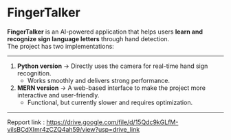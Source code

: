 # FingerTalker

**FingerTalker** is an AI-powered application that helps users **learn and recognize sign language letters** through hand detection.  
The project has two implementations:  

---

1. **Python version** → Directly uses the camera for real-time hand sign recognition.  
   - Works smoothly and delivers strong performance.  
2. **MERN version** → A web-based interface to make the project more interactive and user-friendly.  
   - Functional, but currently slower and requires optimization.  

---

Repport link : https://drive.google.com/file/d/15Qdc9kGLfM-vilsBCdXImr4zCZQ4ah59/view?usp=drive_link
